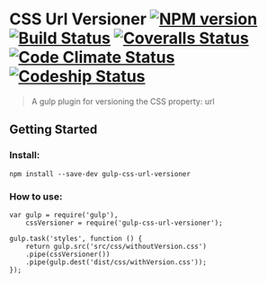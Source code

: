 

# CSS Url Versioner [![NPM version][npm-image]][npm-url] [![Build Status][travis-image]][travis-url] [![Coveralls Status][coveralls-image]][coveralls-url] [![Code Climate Status][codeclimate-image]][codeclimate-url] [![Codeship Status][codeship-image]][codeship-url]

> A gulp plugin for versioning the CSS property: url

## Getting Started

### Install:

```
npm install --save-dev gulp-css-url-versioner
```

### How to use:

```
var gulp = require('gulp'),
    cssVersioner = require('gulp-css-url-versioner');

gulp.task('styles', function () {
    return gulp.src('src/css/withoutVersion.css')
    .pipe(cssVersioner())
    .pipe(gulp.dest('dist/css/withVersion.css'));
});
```


[downloads-image]: http://img.shields.io/npm/dm/gulp-css-url-versioner.svg
[npm-url]: https://www.npmjs.org/package/gulp-css-url-versioner
[npm-image]: http://img.shields.io/npm/v/gulp-css-url-versioner.svg

[travis-url]: https://travis-ci.org/jansanchez/gulp-css-url-versioner
[travis-image]: http://img.shields.io/travis/jansanchez/gulp-css-url-versioner.svg

[coveralls-url]: https://coveralls.io/r/jansanchez/gulp-css-url-versioner
[coveralls-image]: https://img.shields.io/coveralls/jansanchez/gulp-css-url-versioner.svg

[codeship-url]: https://www.codeship.io/projects/44868
[codeship-image]: https://codeship.io/projects/221e0440-44c9-0132-43bc-1e738e05cfd5/status?branch=master

[codeclimate-url]: https://codeclimate.com/github/jansanchez/gulp-css-url-versioner
[codeclimate-image]: https://codeclimate.com/github/jansanchez/gulp-css-url-versioner/badges/gpa.svg

